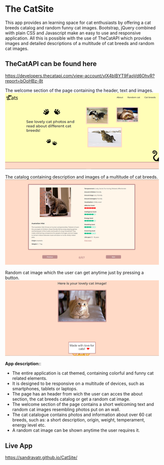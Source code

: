 # The CatSite

This app provides an learning space for cat enthusiasts by offering a cat breeds catalog and random funny cat images. 
Bootstrap, jQuery combined wiith plain CSS and Javascript make an easy to use and responsive application.
All this is possible with the use of TheCatAPI which provides images and detailed descriptions of a multitude of cat breeds and random cat images.
## TheCatAPI can be found here
https://developers.thecatapi.com/view-account/ylX4blBYT9FaoVd6OhvR?report=bOoHBz-8t


The welcome section of the page containing the header, text and images.
![PROJECT IMAGE 1](catApp2.PNG)

The catalog containing description and images of a multitude of cat breeds.
![PROJECT IMAGE 1](catApp.PNG)

Random cat image which the user can get anytime just by pressing a button.
![PROJECT IMAGE 1](catApp3.PNG)

**App description:**: 
- The entire application is cat themed, containing colorful and funny cat related elements.
- It is designed to be responsive on a multitude of devices, such as smartphones, tablets or laptops.
- The page has an header from wich the user can acces the about section, the cat breeds catalog or get a random cat image.
- The welcome section of the page contains a short welcoming text and random cat images resembling photos put on an wall.
- The cat catalogue contains photos and information about over 60 cat breeds, such as: a short description, origin, weight, temperament, energy level etc.
- A random cat image can be shown anytime the user requires it.


## Live App
https://sandravatr.github.io/CatSite/
